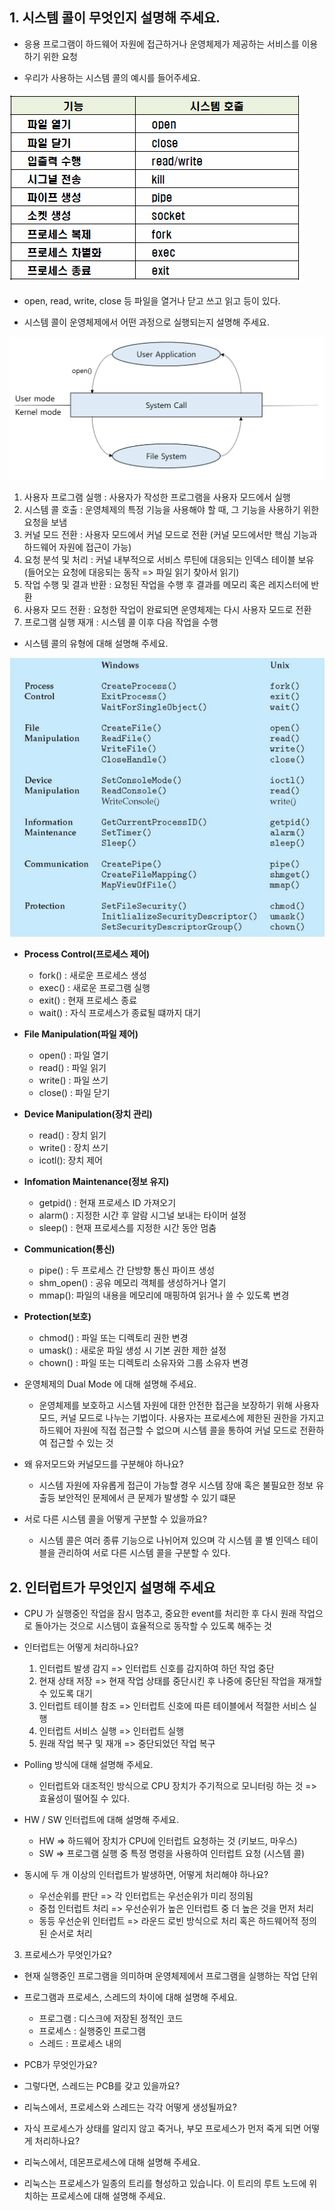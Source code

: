 ## 1. 시스템 콜이 무엇인지 설명해 주세요.

- 응용 프로그램이 하드웨어 자원에 접근하거나 운영체제가 제공하는 서비스를 이용하기 위한 요청

- 우리가 사용하는 시스템 콜의 예시를 들어주세요.

![system call](image.png)

- open, read, write, close 등 파일을 열거나 닫고 쓰고 읽고 등이 있다.

- 시스템 콜이 운영체제에서 어떤 과정으로 실행되는지 설명해 주세요.

![system call flow](image-1.png)

1.  사용자 프로그램 실행 : 사용자가 작성한 프로그램을 사용자 모드에서 실행
2.  시스템 콜 호출 : 운영체제의 특정 기능을 사용해야 할 때, 그 기능을 사용하기 위한 요청을 보냄
3.  커널 모드 전환 : 사용자 모드에서 커널 모드로 전환 (커널 모드에서만 핵심 기능과 하드웨어 자원에 접근이 가능)
4.  요청 분석 및 처리 : 커널 내부적으로 서비스 루틴에 대응되는 인덱스 테이블 보유 (들어오는 요청에 대응되는 동작 => 파일 읽기 찾아서 읽기)
5.  작업 수행 및 결과 반환 : 요청된 작업을 수행 후 결과를 메모리 혹은 레지스터에 반환
6.  사용자 모드 전환 : 요청한 작업이 완료되면 운영체제는 다시 사용자 모드로 전환
7.  프로그램 실행 재개 : 시스템 콜 이후 다음 작업을 수행

- 시스템 콜의 유형에 대해 설명해 주세요.

![system call options](image-2.png)

- **Process Control(프로세스 제어)**
  - fork() : 새로운 프로세스 생성
  - exec() : 새로운 프로그램 실행
  - exit() : 현재 프로세스 종료
  - wait() : 자식 프로세스가 종료될 떄까지 대기
- **File Manipulation(파일 제어)**
  - open() : 파일 열기
  - read() : 파일 읽기
  - write() : 파일 쓰기
  - close() : 파일 닫기
- **Device Manipulation(장치 관리)**
  - read() : 장치 읽기
  - write() : 장치 쓰기
  - icotl(): 장치 제어
- **Infomation Maintenance(정보 유지)**
  - getpid() : 현재 프로세스 ID 가져오기
  - alarm() : 지정한 시간 후 알람 시그널 보내는 타이머 설정
  - sleep() : 현재 프로세스를 지정한 시간 동안 멈춤
- **Communication(통신)**
  - pipe() : 두 프로세스 간 단방향 통신 파이프 생성
  - shm_open() : 공유 메모리 객체를 생성하거나 열기
  - mmap(): 파일의 내용을 메모리에 매핑하여 읽거나 쓸 수 있도록 변경
- **Protection(보호)**

  - chmod() : 파일 또는 디렉토리 권한 변경
  - umask() : 새로운 파일 생성 시 기본 권한 제한 설정
  - chown() : 파일 또는 디렉토리 소유자와 그룹 소유자 변경

- 운영체제의 Dual Mode 에 대해 설명해 주세요.

  - 운영체제를 보호하고 시스템 자원에 대한 안전한 접근을 보장하기 위해 사용자 모드, 커널 모드로 나누는 기법이다. 사용자는 프로세스에 제한된 권한을 가지고 하드웨어 자원에 직접 접근할 수 없으며 시스템 콜을 통하여 커널 모드로 전환하여 접근할 수 있는 것

- 왜 유저모드와 커널모드를 구분해야 하나요?

  - 시스템 자원에 자유롭게 접근이 가능할 경우 시스템 장애 혹은 불필요한 정보 유출등 보안적인 문제에서 큰 문제가 발생할 수 있기 떄문

- 서로 다른 시스템 콜을 어떻게 구분할 수 있을까요?
  - 시스템 콜은 여러 종류 기능으로 나뉘어져 있으며 각 시스템 콜 별 인덱스 테이블을 관리하여 서로 다른 시스템 콜을 구분할 수 있다.

## 2. 인터럽트가 무엇인지 설명해 주세요

- CPU 가 실행중인 작업을 잠시 멈추고, 중요한 event를 처리한 후 다시 원래 작업으로 돌아가는 것으로 시스템이 효율적으로 동작할 수 있도록 해주는 것

- 인터럽트는 어떻게 처리하나요?

  1.  인터럽트 발생 감지 => 인터럽트 신호를 감지하여 하던 작업 중단
  2.  현재 상태 저장 => 현재 작업 상태를 중단시킨 후 나중에 중단된 작업을 재개할 수 있도록 대기
  3.  인터럽트 테이블 참조 => 인터럽트 신호에 따른 테이블에서 적절한 서비스 실행
  4.  인터럽트 서비스 실행 => 인터럽트 실행
  5.  원래 작업 복구 및 재개 => 중단되었던 작업 복구

- Polling 방식에 대해 설명해 주세요.
  - 인터럽트와 대조적인 방식으로 CPU 장치가 주기적으로 모니터링 하는 것 => 효율성이 떨어질 수 있다.
- HW / SW 인터럽트에 대해 설명해 주세요.

  - HW => 하드웨어 장치가 CPU에 인터럽트 요청하는 것 (키보드, 마우스)
  - SW => 프로그램 실행 중 특정 명령을 사용하여 인터럽트 요청 (시스템 콜)

- 동시에 두 개 이상의 인터럽트가 발생하면, 어떻게 처리해야 하나요?
  - 우선순위를 판단 => 각 인터럽트는 우선순위가 미리 정의됨
  - 중첩 인터럽트 처리 => 우선순위가 높은 인터럽트 중 더 높은 것을 먼저 처리
  - 동등 우선순위 인터럽트 => 라운드 로빈 방식으로 처리 혹은 하드웨어적 정의된 순서로 처리

3. 프로세스가 무엇인가요?

- 현재 실행중인 프로그램을 의미하며 운영체제에서 프로그램을 실행하는 작업 단위

- 프로그램과 프로세스, 스레드의 차이에 대해 설명해 주세요.
  - 프로그램 : 디스크에 저장된 정적인 코드
  - 프로세스 : 실행중인 프로그램
  - 스레드 : 프로세스 내의
- PCB가 무엇인가요?
- 그렇다면, 스레드는 PCB를 갖고 있을까요?
- 리눅스에서, 프로세스와 스레드는 각각 어떻게 생성될까요?
- 자식 프로세스가 상태를 알리지 않고 죽거나, 부모 프로세스가 먼저 죽게 되면 어떻게 처리하나요?
- 리눅스에서, 데몬프로세스에 대해 설명해 주세요.
- 리눅스는 프로세스가 일종의 트리를 형성하고 있습니다. 이 트리의 루트 노드에 위치하는 프로세스에 대해 설명해 주세요.
